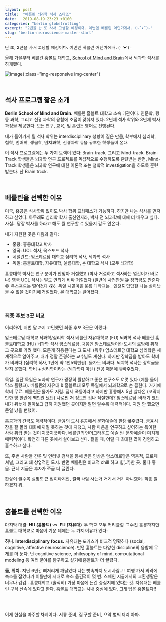 ```yaml
---
layout: post
title:  "베를린 뇌과학 석사 스타뜨"
date:   2019-08-19 23:23 +0100
categories: "berlin globetrotting"
excerpt: "2년을 난 또 사서 고생할 예정이다. 이번엔 베를린 어딘가에서. (~˘▾˘)~"
slug: "berlin-neuroscience-master-start"
---
```


난 또, 2년을 사서 고생할 예정이다. 이번엔 베를린 어딘가에서. (~˘▾˘)~

올해 가을부터 베를린 훔볼트 대학교, [School of Mind and Brain](http://www.mind-and-brain.de/home/) 에서 뇌과학 석사를 하게됐다.

![image](https://i1.wp.com/media.giphy.com/media/3oz8xRF0v9WMAUVLNK/giphy.gif?resize=467%2C311&ssl=1){:class="img-responsive img-center"}

<br>

## 석사 프로그램 짧은 소개

**Berlin School of Mind and Brain.** 베를린 훔볼트 대학교 소속 기관이다. 인문학, 행동 과학, 그리고 신경 과학의 융합에 초점이 맞춰져 있다. 2년제 석사 학위와 3년제 박사 과정을 제공한다. 모든 연구, 교육, 및 훈련은 영어로 진행된다.

내가 들어가게 될 석사 학위는 interdisciplinary 성향이 짙은 만큼, 학부에서 심리학, 철학, 언어학, 생물학, 인지과학, 신경과학 등을 공부한 학생들이 온다.

이 석사 프로그램에는 두 가지 트랙이 있다: Brain-track, 그리고 Mind-track. Brain-Track 학생들은 뇌과학 연구 프로젝트를 독립적으로 수행하도록 훈련받는 반면, Mind-Track 학생들은 뇌과학 연구에 대한 이론적 또는 철학적 investigation을 하도록 훈련받는다. 난 Brain track.

<br>

## 베를린을 선택한 이유
미국, 홍콩은 석사학위 없이도 박사 학위 프리패스가 가능하다. 하지만 나는 석사를 먼저 하고 싶었다. 아무래도 심리학 학사 출신인지라, 박사 전 뇌과학에 대해 더 배우고 싶다. 사실.. 당장 박사를 하라고 해도 뭘 연구할 수 있을지 감도 안온다.

내가 지원한 곳은 다음과 같다:
* 홍콩: 홍콩대학교 박사
* 영국: UCL 석사, 옥스포드 석사
* 네덜란드: 암스테르담 대학교 심리학 석사, 뇌과학 석사
* 독일: 훔볼트대학, 자유대학, 울름대학, 본 대학교 석사 (모두 뇌과학)

홍콩대학 박사는 연구 분야가 안맞아 거절했고 (박사 거절하고 석사하는 얼간이가 바로 나) 영국 UCL 석사는 말도 안되게 비싸 거절했다 (일년에 사천만원 😀 장학금도 안준다 😄 옥스포드는 떨어졌다 😭). 독일 시골마을 울름 대학교는.. 인천도 답답한 나는 살아남을 수 없을 것이기에 거절했다. 본 대학교는 떨어졌다.

<br>

### 최종 후보 3곳 비교
이리하여, 저번 달 까지 고민했던 최종 후보 3곳은 이랬다:

암스테르담 대학교 뇌과학/심리학 석사
베를린 자유대학교 (FU) 뇌과학 석사 
베를린 훔볼트대학교 (HU) 뇌과학 석사
암스테르담. 처음엔 암스테르담이란 도시의 로망에 취해 그 곳으로 가려 했다. 모든게 허용된다는 그 도시! (워후) 암스테르담 대학교 심리학은 세계적으로 알아주고, 내가 정말 존경하는 교수님도 계신다. 하지만 장학금을 받아도 학비가 비싸다 (심리학 석사, 1년에 약 1천5백만원). 물가도 비싸다. 뇌과학 석사는 장학금을 받지 못했다. 학비 + 심리학이라는 (뇌과학이 아닌) 전공 때문에 놓아주었다.

독일. 일단 독일은 뇌과학 연구가 굉장히 활발하고 좋은 연구소도 여럿 있다 (예를 들어 막스 플랑크). 베를린의 자유대 & 훔볼트대 모두 독일에서 뇌과학으로 손 꼽힌다. 거기에 학비 무료. 베를린은 물가도 저렴. 집세 폭등이라고 하지만 홍콩에서 5년 살다온 (코딱지만한 방 한칸에 백만원 냈던) 나로썬 저 정도면 겁나 적절한데? 암스테르담-바래기 였던 내가 뒤늦게 알아보고 급히 지원했던 곳이지만 알면 알수록 매력적이다. 지원 안 했으면 큰일 났을 뻔했어.

홍콩과의 간극도 매력적이다. 금융의 도시 홍콩에서 문화예술에 한참 굶주렸다. 금융시장을 잘 몰라 대화에 끼질 못하는 것에 지쳤고, 사람 마음을 연구하고 싶어하는 특이한 사람 취급 받는 것이 지긋지긋하다. 베를린의 언더그라운드 예술 씬, 문화예술이 미치게 매력적이다. 확연히 다른 곳에서 살아보고 싶다. 젊을 때, 어릴 때 최대한 많이 경험하고 흡수하고 싶다.

또, 주변 사람들 간증 및 인터넷 검색을 통해 받은 인상은 암스테르담은 역동적, 프로페셔널, 그리고 꽤 상업적인 도시. 반면 베를린은 비교적 chill 하고 힙(..?)한 곳. 둘다 좋음. 근데 지금은 후자가 쪼금 더 끌린다.

환상이 클수록 실망도 큰 법이라지만, 결국 사람 사는거 거기서 거기 아니겠어. 적응 잘 하겠지 뭐.

<br>

## 훔볼트를 선택한 이유
마지막 대결: **HU (훔볼트)** vs. **FU (자유대)**. 두 학교 모두 커리큘럼, 교수진 훌룡하지만 훔볼트 대학교로 마음이 기운 데에는 두 가지 이유가 있다:

**하나. Interdisciplinary focus.** 자유대는 포커스가 비교적 명확하다 (social, cognitive, affective neuroscience). 반면 훔볼트는 다양한 discipline의 융합에 무게를 더 둔다. 난 cognitive science, philosophy of mind, computational modeling 등 여러 분야를 탐구하고 싶기에 훔볼트가 더 끌렸다.

**둘, 위치.** 지난 6년간 뼈저리게 깨달았다 나는 뼛속까지 도시사람..!!! 여행 가서 외곽에 숙소를 잡았다가 이틀만에 시내로 숙소 옮긴적이 몇 번. 스페인 시골에서의 교환생활은 너무나 갑갑.. 홍콩대학교 (솔직히) 가장 마음에 든건 중심지에 있다는 것. 자유대는 베를린 구석 산속에 있다고 한다. 훔볼트 대학교는 시내 중심에 있다. 그래 답은 훔볼트다!! 

<br><br>

이제 현실을 마주할 차례이다. 서류 준비, 집 구할 준비, 으악 벌써 머리 아파.


